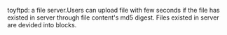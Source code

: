 toyftpd: 
a file server.Users can upload file with few seconds if the file has existed in server through file content's md5 digest.
Files existed in server are devided into blocks.
